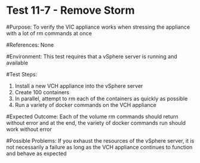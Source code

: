 Test 11-7 - Remove Storm
=======

#Purpose:
To verify the VIC appliance works when stressing the appliance with a lot of rm commands at once

#References:
None

#Environment:
This test requires that a vSphere server is running and available

#Test Steps:
1. Install a new VCH appliance into the vSphere server
2. Create 100 containers
3. In parallel, attempt to rm each of the containers as quickly as possible
4. Run a variety of docker commands on the VCH appliance

#Expected Outcome:
Each of the volume rm commands should return without error and at the end, the variety of docker commands run should work without error

#Possible Problems:
If you exhaust the resources of the vSphere server, it is not necessarily a failure as long as the VCH appliance continues to function and behave as expected